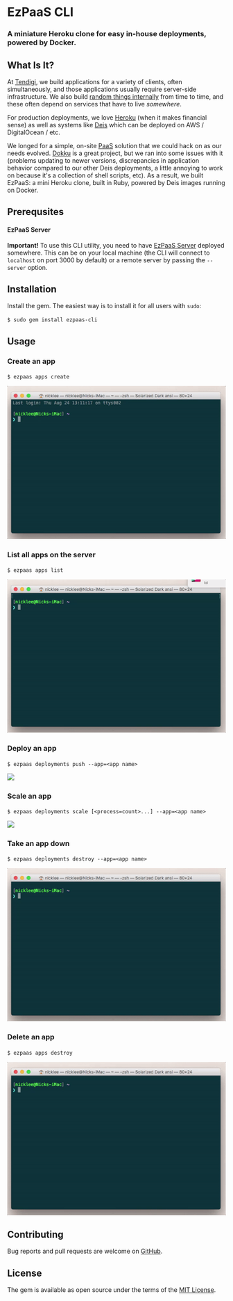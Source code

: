 # EzPaaS CLI
### A miniature Heroku clone for easy in-house deployments, powered by Docker.

## What Is It?

At [Tendigi](http://www.tendigi.com), we build applications for a variety of clients, often simultaneously, and those applications usually require  server-side infrastructure. We also build [random things internally](https://blog.tendigi.com/people-who-are-really-serious-about-software-should-make-their-own-hardware-6983007e7427) from time to time, and these often depend on services that have to live *somewhere*.

For production deployments, we love [Heroku](https://heroku.com) (when it makes financial sense) as well as systems like [Deis](https://deis.com/) which can be deployed on AWS / DigitalOcean / etc.

We longed for a simple, on-site [PaaS](https://en.wikipedia.org/wiki/Platform_as_a_service) solution that we could hack on as our needs evolved. [Dokku](https://github.com/dokku/dokku) is a great project, but we ran into some issues with it (problems updating to newer versions, discrepancies in application behavior compared to our other Deis deployments, a little annoying to work on because it's a collection of shell scripts, etc). As a result, we built EzPaaS: a mini Heroku clone, built in Ruby, powered by Deis images running on Docker.

## Prerequsites

#### EzPaaS Server

**Important!** To use this CLI utility, you need to have [EzPaaS Server](https://github.com/TENDIGI/ezpaas-server) deployed somewhere. This can be on your local machine (the CLI will connect to `localhost` on port 3000 by default) or a remote server by passing the `--server` option.

## Installation

Install the gem. The easiest way is to install it for all users with `sudo`:

`$ sudo gem install ezpaas-cli`

## Usage

### Create an app

`$ ezpaas apps create`

![](./assets/create-app.gif)

### List all apps on the server

`$ ezpaas apps list`

![](./assets/list-apps.gif)

### Deploy an app

`$ ezpaas deployments push --app=<app name>`

![](./assets/deploy-app.gif)

### Scale an app

`$ ezpaas deployments scale [<process=count>...] --app=<app name>`

![](./assets/scale-app.gif)

### Take an app down

`$ ezpaas deployments destroy --app=<app name>`

![](./assets/take-app-down.gif)

### Delete an app

`$ ezpaas apps destroy`

![](./assets/destroy-app.gif)


## Contributing

Bug reports and pull requests are welcome on [GitHub]().

## License

The gem is available as open source under the terms of the [MIT License](http://opensource.org/licenses/MIT).
